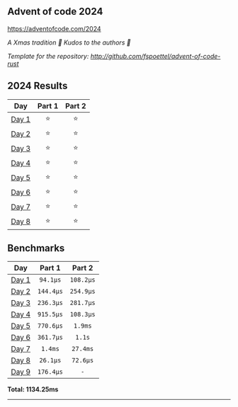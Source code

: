 ## Advent of code 2024

https://adventofcode.com/2024

_A Xmas tradition 🎅 Kudos to the authors 🎉_


_Template for the repository: http://github.com/fspoettel/advent-of-code-rust_


<!--- advent_readme_stars table --->
## 2024 Results

| Day | Part 1 | Part 2 |
| :---: | :---: | :---: |
| [Day 1](https://adventofcode.com/2024/day/1) | ⭐ | ⭐ |
| [Day 2](https://adventofcode.com/2024/day/2) | ⭐ | ⭐ |
| [Day 3](https://adventofcode.com/2024/day/3) | ⭐ | ⭐ |
| [Day 4](https://adventofcode.com/2024/day/4) | ⭐ | ⭐ |
| [Day 5](https://adventofcode.com/2024/day/5) | ⭐ | ⭐ |
| [Day 6](https://adventofcode.com/2024/day/6) | ⭐ | ⭐ |
| [Day 7](https://adventofcode.com/2024/day/7) | ⭐ | ⭐ |
| [Day 8](https://adventofcode.com/2024/day/8) | ⭐ | ⭐ |
<!--- advent_readme_stars table --->

<!--- benchmarking table --->
## Benchmarks

| Day | Part 1 | Part 2 |
| :---: | :---: | :---:  |
| [Day 1](./src/bin/01.rs) | `94.1µs` | `108.2µs` |
| [Day 2](./src/bin/02.rs) | `144.4µs` | `254.9µs` |
| [Day 3](./src/bin/03.rs) | `236.3µs` | `281.7µs` |
| [Day 4](./src/bin/04.rs) | `915.5µs` | `108.3µs` |
| [Day 5](./src/bin/05.rs) | `770.6µs` | `1.9ms` |
| [Day 6](./src/bin/06.rs) | `361.7µs` | `1.1s` |
| [Day 7](./src/bin/07.rs) | `1.4ms` | `27.4ms` |
| [Day 8](./src/bin/08.rs) | `26.1µs` | `72.6µs` |
| [Day 9](./src/bin/09.rs) | `176.4µs` | `-` |

**Total: 1134.25ms**
<!--- benchmarking table --->

---

